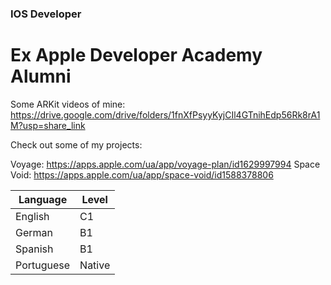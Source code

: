 ### IOS Developer
# Ex Apple Developer Academy Alumni

Some ARKit videos of mine: https://drive.google.com/drive/folders/1fnXfPsyyKyjCIl4GTnihEdp56Rk8rA1M?usp=share_link


Check out some of my projects:  

Voyage: https://apps.apple.com/ua/app/voyage-plan/id1629997994 
Space Void: https://apps.apple.com/ua/app/space-void/id1588378806





| Language | Level |
| ------------- | ------------- |
| English | C1 |
| German | B1 |
| Spanish | B1 |
| Portuguese | Native |
